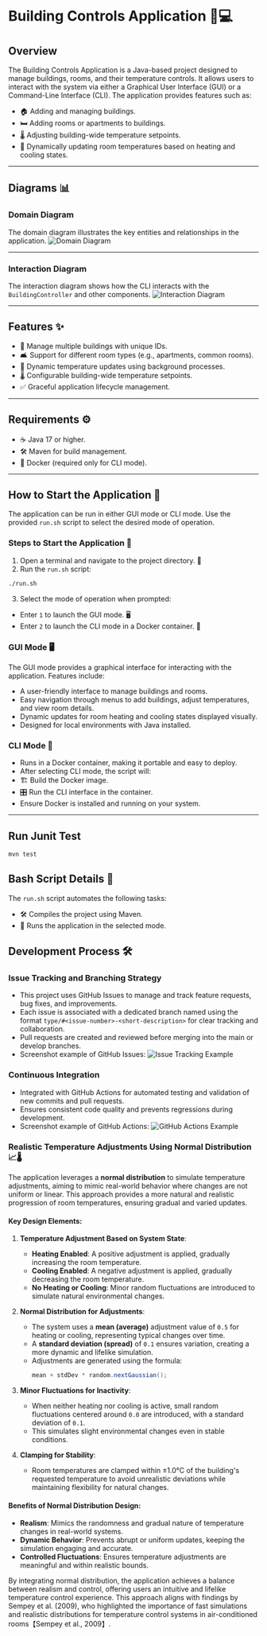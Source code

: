 # Building Controls Application 🏢💻

## Overview
The Building Controls Application is a Java-based project designed to manage buildings, rooms, and their temperature controls. It allows users to interact with the system via either a Graphical User Interface (GUI) or a Command-Line Interface (CLI). The application provides features such as:

- 🏠 Adding and managing buildings.
- 🛏️ Adding rooms or apartments to buildings.
- 🌡️ Adjusting building-wide temperature setpoints.
- 🔄 Dynamically updating room temperatures based on heating and cooling states.

---

## Diagrams 📊

### Domain Diagram
The domain diagram illustrates the key entities and relationships in the application.
![Domain Diagram](diagrams/png/domain_diagram.png)

---

### Interaction Diagram
The interaction diagram shows how the CLI interacts with the `BuildingController` and other components.
![Interaction Diagram](diagrams/png/interaction_diagram.png)

---

## Features ✨

- 🏢 Manage multiple buildings with unique IDs.
- 🛋️ Support for different room types (e.g., apartments, common rooms).
- 🔄 Dynamic temperature updates using background processes.
- 🌡️ Configurable building-wide temperature setpoints.
- ✅ Graceful application lifecycle management.

---

## Requirements ⚙️

- ☕ Java 17 or higher.
- 🛠️ Maven for build management.
- 🐳 Docker (required only for CLI mode).

---

## How to Start the Application 🚀
The application can be run in either GUI mode or CLI mode. Use the provided `run.sh` script to select the desired mode of operation.

### Steps to Start the Application 🔧

1. Open a terminal and navigate to the project directory. 📂
2. Run the `run.sh` script:

```bash
./run.sh
```

3. Select the mode of operation when prompted:
- Enter `1` to launch the GUI mode. 🖥️
- Enter `2` to launch the CLI mode in a Docker container. 🐳

### GUI Mode 🖥️

The GUI mode provides a graphical interface for interacting with the application. Features include:

- A user-friendly interface to manage buildings and rooms.
- Easy navigation through menus to add buildings, adjust temperatures, and view room details.
- Dynamic updates for room heating and cooling states displayed visually.
- Designed for local environments with Java installed.

### CLI Mode 🐳

- Runs in a Docker container, making it portable and easy to deploy.
- After selecting CLI mode, the script will:
- 🏗️ Build the Docker image.
- 🎛️ Run the CLI interface in the container.
- Ensure Docker is installed and running on your system.

---

## Run Junit Test

```bash
mvn test
```

## Bash Script Details 📜

The `run.sh` script automates the following tasks:

- 🛠️ Compiles the project using Maven.
- 🚀 Runs the application in the selected mode.

## Development Process 🛠️

### Issue Tracking and Branching Strategy
- This project uses GitHub Issues to manage and track feature requests, bug fixes, and improvements.
- Each issue is associated with a dedicated branch named using the format `type/#<issue-number>-<short-description>` for clear tracking and collaboration.
- Pull requests are created and reviewed before merging into the main or develop branches.
- Screenshot example of GitHub Issues:
![Issue Tracking Example](diagrams/png/issue_tracking.png)

### Continuous Integration
- Integrated with GitHub Actions for automated testing and validation of new commits and pull requests.
- Ensures consistent code quality and prevents regressions during development.
- Screenshot example of GitHub Actions:
![GitHub Actions Example](diagrams/png/github_actions_placeholder.png)

### Realistic Temperature Adjustments Using Normal Distribution 📈🌡️

The application leverages a **normal distribution** to simulate temperature adjustments, aiming to mimic real-world behavior where changes are not uniform or linear. This approach provides a more natural and realistic progression of room temperatures, ensuring gradual and varied updates.

#### Key Design Elements:
1. **Temperature Adjustment Based on System State**:
   - **Heating Enabled**: A positive adjustment is applied, gradually increasing the room temperature.
   - **Cooling Enabled**: A negative adjustment is applied, gradually decreasing the room temperature.
   - **No Heating or Cooling**: Minor random fluctuations are introduced to simulate natural environmental changes.

2. **Normal Distribution for Adjustments**:
   - The system uses a **mean (average)** adjustment value of `0.5` for heating or cooling, representing typical changes over time.
   - A **standard deviation (spread)** of `0.1` ensures variation, creating a more dynamic and lifelike simulation.
   - Adjustments are generated using the formula:
     ```java
     mean + stdDev * random.nextGaussian();
     ```

3. **Minor Fluctuations for Inactivity**:
   - When neither heating nor cooling is active, small random fluctuations centered around `0.0` are introduced, with a standard deviation of `0.1`.
   - This simulates slight environmental changes even in stable conditions.

4. **Clamping for Stability**:
   - Room temperatures are clamped within ±1.0°C of the building's requested temperature to avoid unrealistic deviations while maintaining flexibility for natural changes.

#### Benefits of Normal Distribution Design:
- **Realism**: Mimics the randomness and gradual nature of temperature changes in real-world systems.
- **Dynamic Behavior**: Prevents abrupt or uniform updates, keeping the simulation engaging and accurate.
- **Controlled Fluctuations**: Ensures temperature adjustments are meaningful and within realistic bounds.

By integrating normal distribution, the application achieves a balance between realism and control, offering users an intuitive and lifelike temperature control experience. This approach aligns with findings by Sempey et al. (2009), who highlighted the importance of fast simulations and realistic distributions for temperature control systems in air-conditioned rooms【Sempey et al., 2009】.
